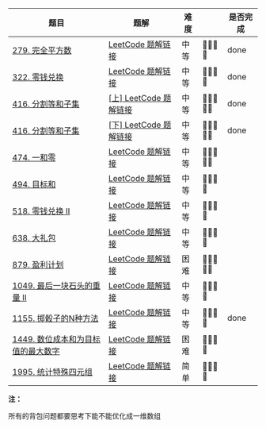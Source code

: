 | 题目                                                         | 题解                                                         | 难度 |       | 是否完成 |
| ------------------------------------------------------------ | ------------------------------------------------------------ | ---- | ----- | -------- |
| [279. 完全平方数](https://leetcode-cn.com/problems/perfect-squares/) | [LeetCode 题解链接](https://leetcode-cn.com/problems/perfect-squares/solution/gong-shui-san-xie-xiang-jie-wan-quan-bei-nqes/) | 中等 | 🤩🤩🤩🤩  | done     |
| [322. 零钱兑换](https://leetcode-cn.com/problems/coin-change/) | [LeetCode 题解链接](https://leetcode-cn.com/problems/coin-change/solution/dong-tai-gui-hua-bei-bao-wen-ti-zhan-zai-3265/) | 中等 | 🤩🤩🤩🤩  | done     |
| [416. 分割等和子集](https://leetcode-cn.com/problems/partition-equal-subset-sum/) | [[上] LeetCode 题解链接](https://leetcode-cn.com/problems/partition-equal-subset-sum/solution/gong-shui-san-xie-bei-bao-wen-ti-shang-r-ln14/) | 中等 | 🤩🤩🤩🤩🤩 | done     |
| [416. 分割等和子集](https://leetcode-cn.com/problems/partition-equal-subset-sum/) | [[下] LeetCode 题解链接](https://leetcode-cn.com/problems/partition-equal-subset-sum/solution/gong-shui-san-xie-bei-bao-wen-ti-xia-con-mr8a/) | 中等 | 🤩🤩🤩🤩🤩 | done     |
| [474. 一和零](https://leetcode-cn.com/problems/ones-and-zeroes/) | [LeetCode 题解链接](https://leetcode-cn.com/problems/ones-and-zeroes/solution/gong-shui-san-xie-xiang-jie-ru-he-zhuan-174wv/) | 中等 | 🤩🤩🤩🤩🤩 |          |
| [494. 目标和](https://leetcode-cn.com/problems/target-sum/)  | [LeetCode 题解链接](https://leetcode-cn.com/problems/target-sum/solution/gong-shui-san-xie-yi-ti-si-jie-dfs-ji-yi-et5b/) | 中等 | 🤩🤩🤩🤩  |          |
| [518. 零钱兑换 II](https://leetcode-cn.com/problems/coin-change-2/) | [LeetCode 题解链接](https://leetcode-cn.com/problems/coin-change-2/solution/gong-shui-san-xie-xiang-jie-wan-quan-bei-6hxv/) | 中等 | 🤩🤩🤩🤩  |          |
| [638. 大礼包](https://leetcode-cn.com/problems/shopping-offers/) | [LeetCode 题解链接](https://leetcode-cn.com/problems/shopping-offers/solution/gong-shui-san-xie-yi-ti-shuang-jie-zhuan-qgk1/) | 中等 | 🤩🤩🤩🤩  |          |
| [879. 盈利计划](https://leetcode-cn.com/problems/profitable-schemes/) | [LeetCode 题解链接](https://leetcode-cn.com/problems/profitable-schemes/solution/gong-shui-san-xie-te-shu-duo-wei-fei-yon-7su9/) | 困难 | 🤩🤩🤩🤩🤩 |          |
| [1049. 最后一块石头的重量 II](https://leetcode-cn.com/problems/last-stone-weight-ii/) | [LeetCode 题解链接](https://leetcode-cn.com/problems/last-stone-weight-ii/solution/gong-shui-san-xie-xiang-jie-wei-he-neng-jgxik/) | 中等 | 🤩🤩🤩🤩  |          |
| [1155. 掷骰子的N种方法](https://leetcode-cn.com/problems/number-of-dice-rolls-with-target-sum/) | [LeetCode 题解链接](https://leetcode-cn.com/problems/number-of-dice-rolls-with-target-sum/solution/dong-tai-gui-hua-bei-bao-wen-ti-yun-yong-axtf/) | 中等 | 🤩🤩🤩🤩  | done     |
| [1449. 数位成本和为目标值的最大数字](https://leetcode-cn.com/problems/form-largest-integer-with-digits-that-add-up-to-target/) | [LeetCode 题解链接](https://leetcode-cn.com/problems/form-largest-integer-with-digits-that-add-up-to-target/solution/gong-shui-san-xie-fen-liang-bu-kao-lu-we-uy4y/) | 困难 | 🤩🤩🤩🤩  |          |
| [1995. 统计特殊四元组](https://leetcode-cn.com/problems/count-special-quadruplets/) | [LeetCode 题解链接](https://leetcode-cn.com/problems/count-special-quadruplets/solution/gong-shui-san-xie-yi-ti-si-jie-mei-ju-ha-gmhv/) | 简单 | 🤩🤩🤩🤩  |          |

**注：**

所有的背包问题都要思考下能不能优化成一维数组
